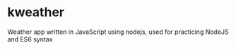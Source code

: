 # kweather
Weather app written in JavaScript using nodejs, used for practicing NodeJS and ES6 syntax
